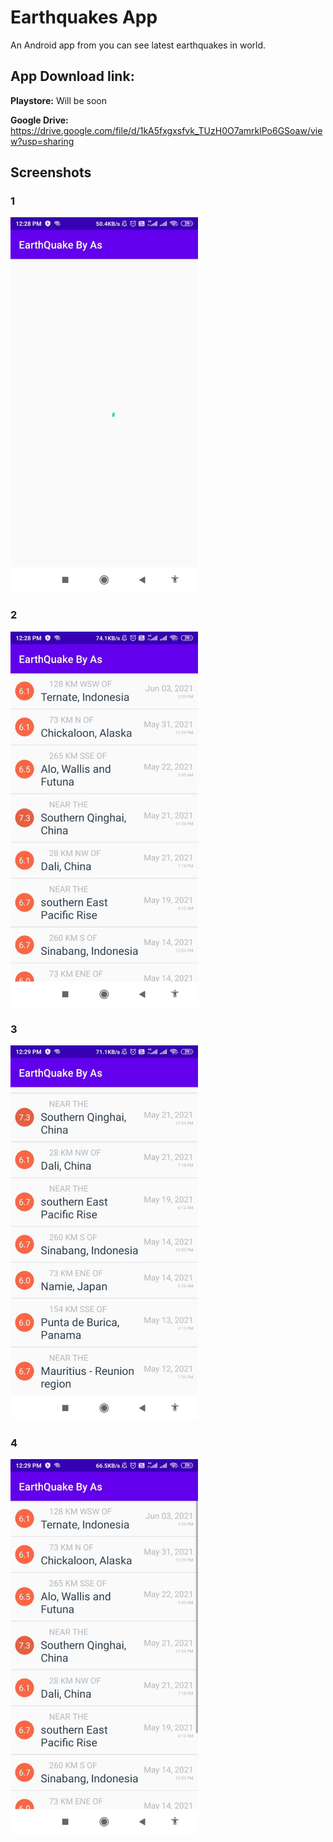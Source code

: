 
# Earthquakes App
An Android app from you can see latest earthquakes in world.

## App Download link:
 **Playstore:** Will be soon
 
 **Google Drive:** https://drive.google.com/file/d/1kA5fxgxsfvk_TUzH0O7amrklPo6GSoaw/view?usp=sharing

## Screenshots

### 1

<img src="https://github.com/abhithory/Earthquakes-App/blob/d911d7ccd44f61187927178c1ab08e34133c1e48/screenshot/s%20(3).jpeg"  width="300" height="600" />

### 2

<img src="https://github.com/abhithory/Earthquakes-App/blob/d911d7ccd44f61187927178c1ab08e34133c1e48/screenshot/s%20(1).jpeg"  width="300" height="600" />

### 3

<img src="https://github.com/abhithory/Earthquakes-App/blob/d911d7ccd44f61187927178c1ab08e34133c1e48/screenshot/s%20(2).jpeg"  width="300" height="600" />

### 4

<img src="https://github.com/abhithory/Earthquakes-App/blob/d911d7ccd44f61187927178c1ab08e34133c1e48/screenshot/s%20(4).jpeg"  width="300" height="600" />



